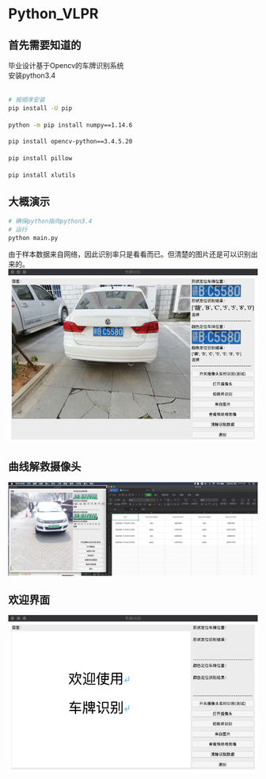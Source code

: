 # Python_VLPR
## 首先需要知道的
毕业设计基于Opencv的车牌识别系统 \
安装python3.4

``` bash

# 按顺序安装
pip install -U pip

python -m pip install numpy==1.14.6

pip install opencv-python==3.4.5.20

pip install pillow

pip install xlutils

```

## 大概演示
``` bash
# 确保python指向python3.4
# 运行
python main.py

```

由于样本数据来自网络，因此识别率只是看看而已。但清楚的图片还是可以识别出来的。  \
![演示](pic/3.png)
## 曲线解救摄像头  
![界面](pic/1.jpg)
## 欢迎界面
![欢迎界面](pic/2.png)
